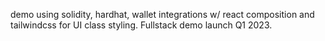 demo using solidity, hardhat, wallet integrations w/ react composition and tailwindcss for UI class styling. Fullstack demo launch Q1 2023.
